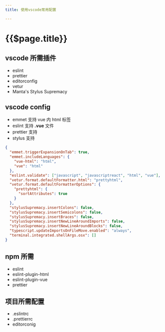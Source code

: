```yaml
---
title: 使用vscode常用配置

---
```


# {{$page.title}}

## vscode 所需插件

+ eslint
+ prettier
+ editorconfig
+ vetur
+ Manta's Stylus Supremacy

## vscode config

+ emmet 支持 vue 内 html 标签
+ eslint 支持 __.vue__ 文件
+ prettier 支持
+ stylus 支持

```json
{
  "emmet.triggerExpansionOnTab": true,
  "emmet.includeLanguages": {
    "vue-html": "html",
    "vue": "html"
  },
  "eslint.validate": ["javascript", "javascriptreact", "html", "vue"],
  "vetur.format.defaultFormatter.html": "prettyhtml",
  "vetur.format.defaultFormatterOptions": {
    "prettyhtml": {
      "sortAttributes": true
    }
  },
  "stylusSupremacy.insertColons": false,
  "stylusSupremacy.insertSemicolons": false,
  "stylusSupremacy.insertBraces": false,
  "stylusSupremacy.insertNewLineAroundImports": false,
  "stylusSupremacy.insertNewLineAroundBlocks": false,
  "typescript.updateImportsOnFileMove.enabled": "always",
  "terminal.integrated.shellArgs.osx": []
}
```

## npm 所需

+ eslint
+ eslint-plugin-html
+ eslint-plugin-vue
+ prettier

## 项目所需配置

+ .eslintrc
+ .prettierrc
+ editorconig
